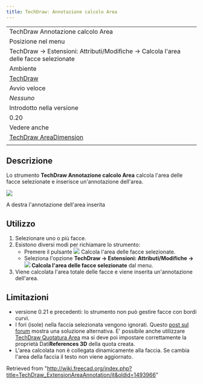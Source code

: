 ```yaml
---
title: TechDrawː Annotazione calcolo Area
---
```

|  |
| --- |
| TechDraw Annotazione calcolo Area |
| Posizione nel menu |
| TechDraw → Estensioni: Attributi/Modifiche → Calcola l'area delle facce selezionate |
| Ambiente |
| [TechDraw](/TechDraw_Workbench/it "TechDraw Workbench/it") |
| Avvio veloce |
| *Nessuno* |
| Introdotto nella versione |
| 0.20 |
| Vedere anche |
| [TechDraw AreaDimension](/TechDraw_AreaDimension "TechDraw AreaDimension") |
|  |

## Descrizione

Lo strumento **TechDraw Annotazione calcolo Area** calcola l'area delle facce selezionate e inserisce un'annotazione dell'area.

![](/images/TechDraw_ExtensionAreaAnnotationExample.png)

A destra l'annotazione dell'area inserita

## Utilizzo

1. Selezionare uno o più facce.
2. Esistono diversi modi per richiamare lo strumento:
   * Premere il pulsante ![](/images/TechDraw_ExtensionAreaAnnotation.svg) Calcola l'area delle facce selezionate.
   * Seleziona l'opzione **TechDraw → Estensioni: Attributi/Modifiche → ![](/images/TechDraw_ExtensionAreaAnnotation.svg) Calcola l'area delle facce selezionate** dal menu.
3. Viene calcolata l'area totale delle facce e viene inserita un'annotazione dell'area.

## Limitazioni

* versione 0.21 e precedenti: lo strumento non può gestire facce con bordi curvi.
* I fori (isole) nella faccia selezionata vengono ignorati. Questo [post sul forum](https://forum.freecad.org/viewtopic.php?p=783325#p783325) mostra una soluzione alternativa. E' possibile anche utilizzare [TechDraw Quotatura Area](/TechDraw_AreaDimension/it "TechDraw AreaDimension/it") ma si deve poi impostare correttamente la proprietà Dati**References 3D** della quota creata.
* L'area calcolata non è collegata dinamicamente alla faccia. Se cambia l'area della faccia il testo non viene aggiornato.

Retrieved from "<http://wiki.freecad.org/index.php?title=TechDraw_ExtensionAreaAnnotation/it&oldid=1493966>"